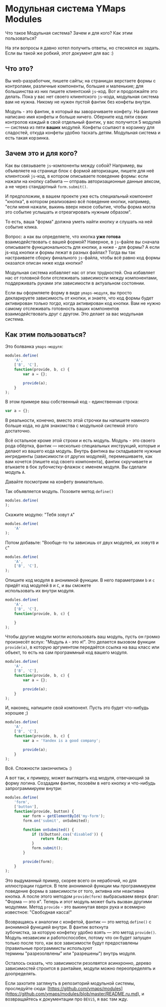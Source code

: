 # Модульная система YMaps Modules

Что такое Модульная система? Зачем и для кого? Как этим пользоваться?

На эти вопросы я давно хотел получить ответы, но стеснялся их задать. Если вы такой же робкий, этот документ для вас :)

Что это?
--------
Вы web-разработчик, пишете сайты; на страницах верстаете формы с контролами,
различные компоненты, большие и маленькие; для большинства из них
пишете клиентский `js`-код. Вот и продолжайте это делать. Пока у вас нет своего клиентского `js`-кода,
модульная система вам не нужна. Никому не нужен пустой фантик без конфеты внутри.

Модуль - это фантик, в который вы заворачиваете конфету. На фантике написано имя конфеты и больше ничего. Оберните 
код пяти своих контролов каждый в свой отдельный фантик, у вас получится 5 модулей — система из пяти **ваших** 
модулей. Конфеты ссыпают в корзинку для сладостей, откуда конфеты удобно таскать детям. Модульная система и есть 
такая корзинка.

Зачем это и для кого?
--------------------
Как вы связываете `js`-компоненты между собой? Например, вы объявляете на странице блок с формой авторизации,
пишете для неё клиентский `js`-код, в котором описываете поведение формы: если нажали на кнопку сабмита — отправь
авторизационные данные аяксом, а не через стандартный `form.submit()`.

И предположим, в вашем проекте уже есть специальный компонент "кнопка", в котором реализовано всё поведение кнопки,
например, "если меня нажали, выкинь вверх некое событие, чтобы форма могла это событие услышать и отреагировать нужным 
образом".

То есть, ваша "форма" должна уметь найти кнопку и слушать на ней событие клика.

Вопрос: а как вы определяете, что кнопка **уже готова** взаимодействовать с вашей формой? Наверное, в `js`-файле вы 
сначала описываете функциональность для кнопки, а ниже - для формы? А если js-код кнопки и формы лежат в разных 
файлах? Тогда вы так настраиваете сборку финального `js`-файла, чтобы всё равно код формы оказался описан ниже 
кода кнопки?

Модульная система избавляет нас от этих трудностей. Она избавляет нас от головной боли отслеживать зависимости между
компонентами, поддерживать руками эти зависимости в актуальном состоянии. 

Если вы оформляете форму в виде `ymaps-модуля`, вы просто декларируете зависимость от кнопки, и знаете,
что код формы будет активирован _только тогда_, когда активирован код кнопки. Вам не нужно самому отслеживать 
готовность ваших компонентов взаимодействовать друг с другом. Это делает за вас модульная система.


Как этим пользоваться?
---------------------
Это болванка `ymaps-модуля`:

````javascript
modules.define(
    'A',
    ['B', 'C'],
    function(provide, b, c) {
        var a = {};

        provide(a);
    }
);
````

В этом примере ваш собственный код  - единственная строка:
````javascript
var a = {};
````

В реальности, конечно, вместо этой строчки вы напишете намного больше кода, но для знакомства с модульной системой 
этого достаточно.

Всё остальное кроме этой строки и есть модуль. Модуль - это своего рода обёртка, фантик — несколько специальных 
инструкций, которые и делают из вашего кода модуль. Внутрь фантика вы складываете нужные ингредиенты (зависимости от 
 других модулей), перемешиваете, как вам хочется (пишете код своего компонента), фантик скручиваете и втыкаете
в бок зубочистку-флажок с именем модуля. Вы сделали модуль `А`.

Давайте посмотрим на конфету внимательно.

Так объявляется модуль. Позовите метод `define()`
````javascript
modules.define(
);
````

Скажите модулю: "Тебя зовут `А`"
````javascript
modules.define(
    'A'
);
````

Потом добавьте: "Вообще-то ты зависишь от двух модулей, их зовут`В` и `С`"
````javascript
modules.define(
    'A',
    ['B', 'C'],
);
````

Опишите код модуля в анонимной функции. В него параметрами `b` и `c` придёт код модулей `B` и `С`, и вы сможете  
использовать их внутри модуля.
````javascript
modules.define(
    'A',
    ['B', 'C'],
    function(provide, b, c) {

    }
);
````

Чтобы другие модули могли использовать ваш модуль, пусть он громко произнесёт вслух:
"Модуль `А` - это я!". Это делается вызовом функции `provide(а)`, в которую аргументом передаётся ссылка на ваш класс
 или объект, то есть на сам программный код вашего модуля.
````javascript
modules.define(
    'A',
    ['B', 'C'],
    function(provide, b, c) {
        var a = {};

        provide(a);
    }
);
````

И, наконец, напишите свой компонент. Пусть это будет что-нибудь хорошее ;)
````javascript
modules.define(
    'A',
    ['B', 'C'],
    function(provide, b, c) {
        var a = 'Yandex is a good company';

        provide(a);
    }
);
````

Всё. Сложности закончились :)

А вот так, к примеру, может выглядеть код модуля, отвечающий за форму логина. Создадим фантик,
позовём в него кнопку и что-нибудь запрограммируем внутри:
````javascript
modules.define(
    'form',
    ['button'],
    function(provide, button) {
        var form = getElementById('my-form');
        form.on('submit', onSubmited);

        function onSubmited() {
            if ($(button).css('disabled')) {
                return false;
            }
            form.submit();
        }

        provide(form);
    }
);
````

Это выдуманный пример, скорее всего он нерабочий, но для иллюстрации годится. В теле анонимной функции мы программируем 
поведение формы в зависимости от того, активна или неактивна кнопка. А после этого методом `provide(form)` 
выбрасываем вверх флаг: "Форма — это я". Теперь и этот модуль может быть вызван другими модулями. Метод `provide` - 
это выкинутая вверх рука и всемирно известное: "Свободная касса!"

Возвращаясь к аналогии с конфетой, фантик — это метод `define()` с анонимной функцией внутри. В фантик воткнута  
зубочистка, за которую конфетку удобно взять — это метод `provide()`. Модуль независим и работоспособен, потому что 
он  будет запущен только после того, как все зависимости будут предоставлены (правильные программисты используют  
термины "разрезолвлены" или "разрешены") внутрь модуля.

Осталось сказать, что зависимости резолвятся асинхронно, дерево зависимостей строится в рантайме,
модули можно переопределять и доопределять. 

Если захотите заглянуть в репозиторий модульной системы, проследуйте сюда: 
[https://github.com/ymaps/modules](https://github.com/ymaps/modules/blob/master/README.ru.md), и возвращайтесь к 
документации про `BEViS`, я вас там жду.
